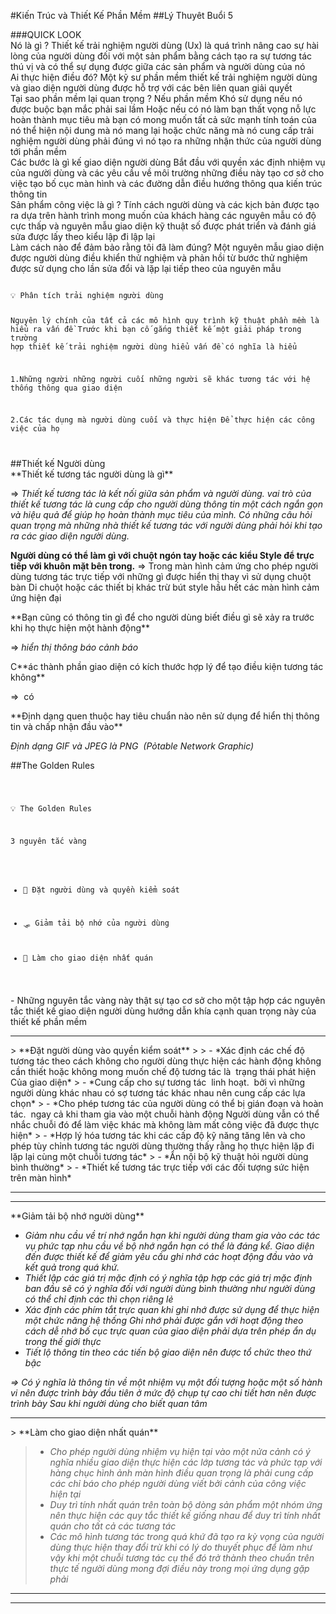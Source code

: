 #Kiến Trúc và Thiết Kế Phần Mềm
##Lý Thuyêt Buổi 5

<note>
###QUICK LOOK
<aside>
 Nó là gì ?
Thiết kế trải nghiệm người dùng (Ux) là quá trình nâng cao sự hài lòng của người dùng đối với một sản phẩm bằng cách tạo ra sự tương tác thú vị và có thể sự dụng được giữa các sản phẩm và người dùng của nó
</aside>
<aside>
Ai thực hiện điều đó?
Một kỹ sư phần mềm thiết kế trải nghiệm người dùng và giao diện người dùng được hỗ trợ với các bên liên quan giải quyết
</aside>
<aside>
Tại sao phần mềm lại quan trọng ?
Nếu phần mềm Khó sử dụng nếu nó được buộc bạn mắc phải sai lầm Hoặc nếu có nó làm bạn thất vọng nỗ lực hoàn thành mục tiêu mà bạn có mong muốn tất cả sức mạnh tính toán của nó thể hiện nội dung mà nó mang lại hoặc chức năng mà nó cung cấp trải nghiệm người dùng phải đúng vì nó tạo ra những nhận thức của người dùng tới phần mềm
</aside>
<aside>
Các bước là gì kế giao diện người dùng 
Bắt đầu với quyền xác định nhiệm vụ của người dùng và các yêu cầu về môi trường những điều này tạo cơ sở cho việc tạo bố cục màn hình và các đường dẫn điều hướng thông qua kiến trúc thông tin
</aside><aside>
Sản phẩm công việc là gì ? 
Tính cách người dùng và các kịch bản được tạo ra dựa trên hành trình mong muốn của khách hàng các nguyên mẫu có độ cực thấp và nguyên mẫu giao diện kỹ thuật số được phát triển và đánh giá sửa được lấy theo kiểu lập đi lập lại
</aside><aside>
Làm cách nào để đảm bảo rằng tôi đã làm đúng? 
Một nguyên mẫu giao diện được người dùng điều khiển thử nghiệm và phản hồi từ bước thử nghiệm được sử dụng cho lần sửa đổi và lặp lại tiếp theo của nguyên mẫu
</aside>
</note>

<Code>
<aside>
💡 Phân tích trải nghiệm người dùng

Nguyên lý chính của tất cả các mô hình quy trình kỹ thuật phần mềm là hiểu ra vấn đề Trước khi bạn cố gắng thiết kế một giải pháp trong trường hợp thiết kế trải nghiệm người dùng hiểu vấn đề có nghĩa là hiểu

1.Những người những người cuối những người sẽ khác tương tác với hệ thống thông qua giao diện

2.Các tác dụng mà người dùng cuối và thực hiện Để thực hiện các công việc của họ

</aside>
</Code>

<note>
##Thiết kế Người dùng
<aside>
**Thiết kế tương tác người dùng là gì**

⇒ *Thiết kế tương tác là kết nối giữa sản phẩm và người dùng. vai trò của thiết kế tương tác là cung cấp cho người dùng thông tin một cách ngắn gọn và hiệu quả để giúp họ hoàn thành mục tiêu của mình.*
*Có những câu hỏi quan trọng mà những nhà thiết kế tương tác với người dùng phải hỏi khi tạo ra các giao diện người dùng.*
</aside>

<aside>


**Người dùng có thể làm gì với chuột ngón tay hoặc các kiểu Style để trực tiếp với khuôn mặt bên trong.**
⇒ Trong màn hình cảm ứng cho phép người dùng tương tác trực tiếp với những gì được hiển thị thay vì sử dụng chuột bàn Di chuột hoặc các thiết bị khác trừ bút style hầu hết các màn hình cảm ứng hiện đại
</aside>

<aside>
**Bạn cũng có thông tin gì để cho người dùng biết điều gì sẽ xảy ra trước khi họ thực hiện một hành động**

⇒ *hiển thị thông báo cảnh báo*

</aside>

<aside>
C**ác thành phần giao diện có kích thước hợp lý để tạo điều kiện tương tác không**

=>  có

</aside>
<aside>
**Định dạng quen thuộc hay tiêu chuẩn nào nên sử dụng để hiển thị thông tin và chấp nhận đầu vào**

*Định dạng GIF và JPEG là PNG  (Pỏtable Network Graphic)*

</aside>

</note>


##The Golden Rules

<Code>

💡 The Golden Rules

3 nguyên tắc vàng

- 🧿  Đặt người dùng và quyền kiểm soát


- 🛷 Giảm tải bộ nhớ của người dùng


- 🚚 Làm cho giao diện nhất quán

</Code>
-    Những nguyên tắc vàng này thật sự tạo cơ sở cho một tập hợp các nguyên tắc thiết kế giao diện người dùng hướng dẫn khía cạnh quan trọng này của thiết kế phần mềm

<note>
<hr />
 > **Đặt người dùng vào quyền kiểm soát**
> 
> - *Xác định các chế độ tương tác theo cách không cho người dùng thực hiện các hành động không cần thiết hoặc không mong muốn chế độ tương tác là  trạng thái phát hiện Của giao diện*
> - *Cung cấp cho sự tương tác  linh hoạt.  bởi vì những người dùng khác nhau có sợ tương tác khác nhau nên cung cấp các lựa chọn*
> - *Cho phép tương tác của người dùng có thể bị gián đoạn và hoàn tác.  ngay cả khi tham gia vào một chuỗi hành động Người dùng vẫn có thể nhắc chuỗi đó để làm việc khác mà không làm mất công việc đã được thực hiện*
> - *Hợp lý hóa tương tác khi các cấp độ kỹ năng tăng lên và cho phép tùy chỉnh tương tác người dùng thường thấy rằng họ thực hiện lặp đi lặp lại cùng một chuỗi tương tác*
> - *Ẩn nội bộ kỹ thuật hỏi người dùng bình thường*
> - *Thiết kế tương tác trực tiếp với các đối tượng sức hiện trên màn hình*
<hr />

<hr />
**Giảm tải bộ nhớ người dùng**

- *Giảm nhu cầu về trí nhớ ngắn hạn khi người dùng tham gia vào các tác vụ phức tạp nhu cầu về bộ nhớ ngắn hạn có thể là đáng kể. Giao diện đến được thiết kế để giảm yêu cầu ghi nhớ các hoạt động đầu vào và kết quả trong quá khứ.*
- *Thiết lập các giá trị mặc định có ý nghĩa tập hợp các giá trị mặc định ban đầu sẽ có ý nghĩa đối với người dùng bình thường như người dùng có thể chỉ định các thì chọn riêng lẻ*
- *Xác định các phím tắt trực quan khi ghi nhớ được sử dụng để thực hiện một chức năng hệ thống Ghi nhớ phải được gắn với hoạt động theo cách dễ nhớ bố cục trực quan của giao diện phải dựa trên phép ẩn dụ trong thế giới thực*
- *Tiết lộ thông tin theo các tiến bộ giao diện nên được tổ chức theo thứ bậc*

*⇒ Có ý nghĩa là thông tin về một nhiệm vụ một đối tượng hoặc một số hành vi nên được trình bày đầu tiên ở mức độ chụp tự cao chi tiết hơn nên được trình bày Sau khi người dùng cho biết quan tâm*
<hr />
> **Làm cho giao diện nhất quán**

> - *Cho phép người dùng nhiệm vụ hiện tại vào một nửa cảnh có ý nghĩa nhiều giao diện thực hiện các lớp tương tác và phức tạp với hàng chục hình ảnh màn hình điều quan trọng là phải cung cấp các chỉ báo cho phép người dùng viết bởi cảnh của công việc hiện tại*
> - *Duy trì tính nhất quán trên toàn bộ dòng sản phẩm một nhóm ứng nên thực hiện các quy tắc thiết kế giống nhau để duy trì tính nhất quán cho tất cả các tương tác*
> - *Các mô hình tương tác trong quá khứ đã tạo ra kỳ vọng của người dùng thực hiện thay đổi trừ khi có lý do thuyết phục để làm như vậy khi một chuỗi tương tác cụ thể đó trở thành theo chuẩn trên thực tế người dùng mong đợi điều này trong mọi ứng dụng gặp phải*
<hr />
<hr />

</note>

<pre>

</pre>